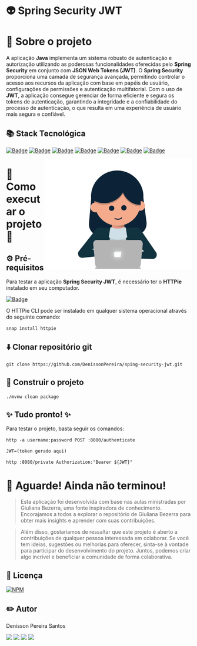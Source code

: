 # 👽 Spring Security JWT

# 📑 Sobre o projeto 

A aplicação **Java** implementa um sistema robusto de autenticação e autorização utilizando as poderosas funcionalidades oferecidas pelo **Spring Security** em conjunto com **JSON Web Tokens (JWT)**. O **Spring Security** proporciona uma camada de segurança avançada, permitindo controlar o acesso aos recursos da aplicação com base em papéis de usuário, configurações de permissões e autenticação multifatorial. Com o uso de **JWT**, a aplicação consegue gerenciar de forma eficiente e segura os tokens de autenticação, garantindo a integridade e a confiabilidade do processo de autenticação, o que resulta em uma experiência de usuário mais segura e confiável.


## 📚 Stack Tecnológica

[![Badge](https://img.shields.io/badge/Java-17-%23FFA500?style=flat&logo=java&logoColor=white)](https://www.oracle.com/java/)
[![Badge](https://img.shields.io/badge/Spring%20Boot-3.2.3-%236DB33F?style=flat&logo=spring&logoColor=white)](https://spring.io/projects/spring-boot)
[![Badge](https://img.shields.io/badge/JWT-JSON%20Web%20Token-%23000000?style=flat&logo=json-web-tokens&logoColor=white)](https://jwt.io/)
[![Badge](https://img.shields.io/badge/Spring%20Security-5.7-%236DB33F?style=flat&logo=spring-security&logoColor=white)](https://spring.io/projects/spring-security)
[![Badge](https://img.shields.io/badge/Spring%20MVC-5.3.13-%236DB33F?style=flat&logo=spring&logoColor=white)](https://spring.io/projects/spring-framework)
[![Badge](https://img.shields.io/badge/Spring%20Data%20JDBC-2.3.1-%236DB33F?style=flat&logo=spring&logoColor=white)](https://spring.io/projects/spring-data-jdbc)
[![Badge](https://img.shields.io/badge/H2-1.4.200-%23FF6F61?style=flat&logo=h2&logoColor=white)](https://www.h2database.com/html/main.html)

<img src="./public/menina.gif" min-width="400px" max-width="400px" width="400px" align="right" alt="Computador iuriCode">

# 🚀 Como executar o projeto 🚀

## ⚙ Pré-requisitos

Para testar a aplicação **Spring Security JWT**, é necessário ter o **HTTPie** instalado em seu computador. 

[![Badge](https://img.shields.io/badge/HTTPie-2.6.0-%230A8CC1?style=flat&logo=httpie&logoColor=white)](https://httpie.io/)


O HTTPie CLI pode ser instalado em qualquer sistema operacional através do seguinte comando:

```
snap install httpie
```

## ⬇️ Clonar repositório git

```
git clone https://github.com/DenissonPereira/sping-security-jwt.git
```

## 👷 Construir o projeto

```
./mvnw clean package
```

## ✨ Tudo pronto! ✨

Para testar o projeto, basta seguir os comandos:

```
http -a username:password POST :8080/authenticate
```

```
JWT=(token gerado aqui)
```

```
http :8080/private Authorization:"Bearer ${JWT}"
```

# 🚨 Aguarde! Ainda não terminou!

>Esta aplicação foi desenvolvida com base nas aulas ministradas por Giuliana Bezerra, uma fonte inspiradora de conhecimento. Encorajamos a todos a explorar o repositório de Giuliana Bezerra para obter mais insights e aprender com suas contribuições.

>Além disso, gostaríamos de ressaltar que este projeto é aberto a contribuições de qualquer pessoa interessada em colaborar. Se você tem ideias, sugestões ou melhorias para oferecer, sinta-se à vontade para participar do desenvolvimento do projeto. Juntos, podemos criar algo incrível e beneficiar a comunidade de forma colaborativa.

## 📜 Licença

[![NPM](https://img.shields.io/npm/l/react)](https://github.com/DenissonPereira/sping-security-jwt/blob/main/LICENSE) 

## ✏️ Autor 

Denisson Pereira Santos

<div> 
<a href="https://www.linkedin.com/in/denisson-pereira" target="_blank"><img src="https://img.shields.io/badge/-LinkedIn-%230077B5?style=for-the-badge&logo=linkedin&logoColor=white"  target="_blank"></a> 
<a href="https://denissonpereira.com" target="_blank"><img src="https://img.shields.io/badge/Meu%20Site-%2333cc33?style=for-the-badge&logo=fontawesome&logoColor=white&logoWidth=15&labelColor=black"  target="_blank"></a> 
<a href="https://github.com/DenissonPereira" target="_blank"><img src="https://img.shields.io/badge/GitHub-%23181717?style=for-the-badge&logo=github&logoColor=white&logoWidth=15&labelColor=black"  target="_blank"></a> 
<a href="https://www.instagram.com/denisson_pereira1?igshid=OGQ5ZDc2ODk2ZA%3D%3D&utm_source=qr" target="_blank"><img src="https://img.shields.io/badge/-Instagram-%23E4405F?style=for-the-badge&logo=instagram&logoColor=white"></a>
</div>&nbsp;&nbsp;